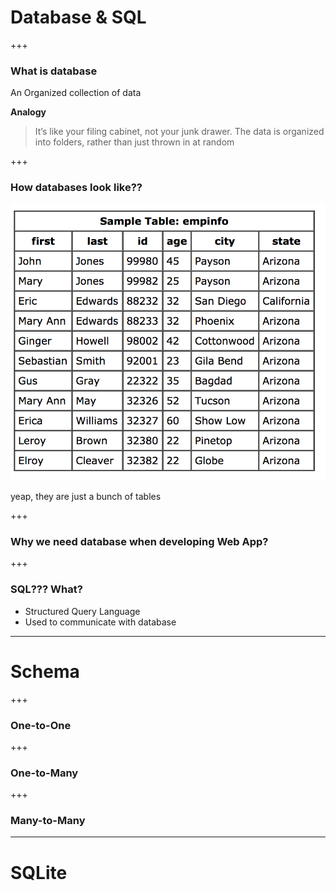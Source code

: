# Database & SQL

+++

### What is database

An Organized collection of data

**Analogy**

> It’s like your filing cabinet, not your junk drawer. The data is organized into folders, rather than just thrown in at random

+++

### How databases look like??

![visual of database](database-look.png)

yeap, they are just a bunch of tables

+++

### Why we need database when developing Web App?

+++

### SQL??? What?

* Structured Query Language
* Used to communicate with database



---
# Schema

+++
### One-to-One

+++

### One-to-Many

+++

### Many-to-Many

---

# SQLite



